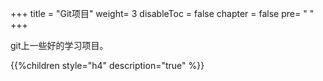 +++
title = "Git项目"
weight= 3
disableToc = false
chapter = false
pre= "<i class='fas fa-info-circle'></i> "
+++

git上一些好的学习项目。

{{%children style="h4" description="true" %}}

